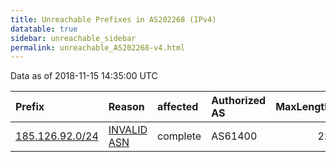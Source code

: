 ```yaml
---
title: Unreachable Prefixes in AS202268 (IPv4)
datatable: true
sidebar: unreachable_sidebar
permalink: unreachable_AS202268-v4.html
---
```


Data as of 2018-11-15 14:35:00 UTC


<div class="datatable-begin"></div>

| Prefix                                                   | Reason                                                                                                  | affected   | Authorized AS   |   MaxLength | Anchor                                         |   unreachable /24s |
|:---------------------------------------------------------|:--------------------------------------------------------------------------------------------------------|:-----------|:----------------|------------:|:-----------------------------------------------|-------------------:|
| [185.126.92.0/24](https://stat.ripe.net/185.126.92.0/24) | [INVALID ASN](https://rpki-validator.ripe.net/announcement-preview?asn=AS202268&prefix=185.126.92.0/24) | complete   | AS61400         |          22 | [RIPE](unreachable_RIPE_NCC_RPKI_Root-v4.html) |                  1 |

<div class="datatable-end"></div>